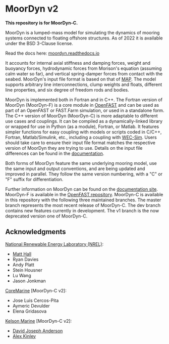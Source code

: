 MoorDyn v2
==========

**This repository is for MoorDyn-C.** 

MoorDyn is a lumped-mass model for simulating the dynamics of mooring systems connected to floating offshore structures. As of 2022 it is available under the BSD 3-Clause
license.

Read the docs here: [moordyn.readthedocs.io](https://moordyn.readthedocs.io/en/latest/)

It accounts for internal axial stiffness and damping forces, weight and buoyancy forces, hydrodynamic forces from Morison's equation (assuming calm water so far), and vertical spring-damper forces from contact with the seabed. MoorDyn's input file format is based on that of [MAP](https://www.nrel.gov/wind/nwtc/map-plus-plus.html). The model supports arbitrary line interconnections, clump weights and floats, different line properties, and six degree of freedom rods and bodies.

MoorDyn is implemented both in Fortran and in C++. The Fortran version of MoorDyn (MoorDyn-F) is a core module in [OpenFAST](https://github.com/OpenFAST/openfast) and can be used as part of an OpenFAST or FAST.Farm simulation, or used in a standalone form. The C++ version of MoorDyn (MoorDyn-C) is more adaptable to different use cases and couplings. It can be compiled as a dynamically-linked library or wrapped for use in Python (as a module), Fortran, or Matlab. It features simpler functions for easy coupling with models or scripts coded in C/C++, Fortran, Matlab/Simulink, etc., including a coupling with [WEC-Sim](https://wec-sim.github.io/WEC-Sim/master/index.html). Users should take care to ensure their input file format matches the respective version of MoorDyn they are trying to use. Details on the input file differences can be found in the [documentation](https://moordyn.readthedocs.io/en/latest/inputs.html).

Both forms of MoorDyn feature the same underlying mooring model, use the same input and output conventions, and are being updated and improved in parallel. They follow the same version numbering, with a "C" or "F" suffix for differentiation.

Further information on MoorDyn can be found on the [documentation site](https://moordyn.readthedocs.io/en/latest/). MoorDyn-F is available in the [OpenFAST repository](https://github.com/OpenFAST/openfast/tree/main/modules/moordyn). MoorDyn-C is available in this repository with the following three maintained branches. The master branch represents the most recent release of 
MoorDyn-C. The dev branch contains new features currently in development. The v1 branch is the now deprecated version one of MoorDyn-C. 

## Acknowledgments

[National Renewable Energy Laboratory (NREL)](https://www.nrel.gov/):

  - [Matt Hall](http://matt-hall.ca/moordyn.html)
  - Ryan Davies
  - Andy Platt
  - Stein Housner
  - Lu Wang
  - Jason Jonkman

[CoreMarine](https://www.core-marine.com/) [MoorDyn-C v2]:

  - Jose Luis Cercos-Pita
  - Aymeric Devulder
  - Elena Gridasova

[Kelson Marine](https://kelsonmarine.com) [MoorDyn-C v2]:

  - [David Joseph Anderson](https://davidjosephanderson.com/)
  - [Alex Kinley](https://github.com/AlexWKinley)
